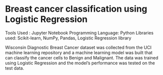 # Breast cancer classification using Logistic Regression

Tools Used : Jupyter Notebook
Programming Language: Python
Libraries used: Scikit-learn, NumPy, Pandas, Logistic Regression library

Wisconsin Diagnostic Breast Cancer dataset was collected from the UCI machine learning repository and a machine learning model was built that can classify the cancer cells to Benign and Malignant. The data was trained using Logistic Regression and the model’s performance was tested on the test data. 
